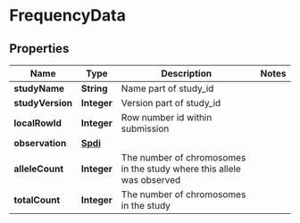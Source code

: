# FrequencyData

## Properties
Name | Type | Description | Notes
------------ | ------------- | ------------- | -------------
**studyName** | **String** | Name part of study_id | 
**studyVersion** | **Integer** | Version part of study_id | 
**localRowId** | **Integer** | Row number id within submission | 
**observation** | [**Spdi**](Spdi.md) |  | 
**alleleCount** | **Integer** | The number of chromosomes in the study where this allele was observed | 
**totalCount** | **Integer** | The number of chromosomes in the study | 
